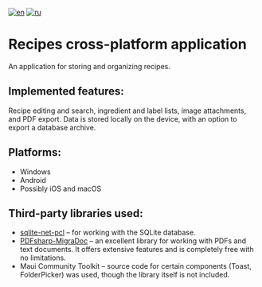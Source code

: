 [![en](https://img.shields.io/badge/lang-en-blue.svg)](https://github.com/borisbvf/mobile-recipes/blob/main/README.md)
[![ru](https://img.shields.io/badge/lang-ru-green.svg)](https://github.com/borisbvf/mobile-recipes/blob/main/README.ru.md)


# Recipes cross-platform application
An application for storing and organizing recipes.

## Implemented features:
Recipe editing and search, ingredient and label lists, image attachments, and PDF export. Data is stored locally on the device, with an option to export a database archive.

## Platforms:
* Windows
* Android
* Possibly iOS and macOS

## Third-party libraries used:
* [sqlite-net-pcl](https://github.com/praeclarum/sqlite-net) – for working with the SQLite database.
* [PDFsharp-MigraDoc](https://github.com/empira/PDFsharp) – an excellent library for working with PDFs and text documents. It offers extensive features and is completely free with no limitations.
* Maui Community Toolkit – source code for certain components (Toast, FolderPicker) was used, though the library itself is not included.
